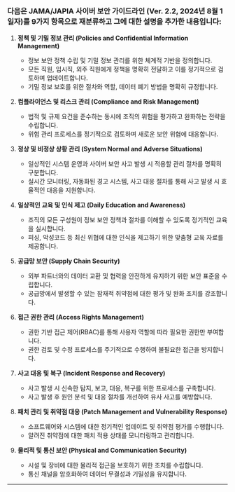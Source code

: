 ### 다음은 **JAMA/JAPIA 사이버 보안 가이드라인** (Ver. 2.2, 2024년 8월 1일자)를 9가지 항목으로 재분류하고 그에 대한 설명을 추가한 내용입니다:

1. **정책 및 기밀 정보 관리 (Policies and Confidential Information Management)**  
   - 정보 보안 정책 수립 및 기밀 정보 관리를 위한 체계적 기반을 정의합니다.  
   - 모든 직원, 임시직, 외주 직원에게 정책을 명확히 전달하고 이를 정기적으로 검토하며 업데이트합니다.  
   - 기밀 정보 보호를 위한 절차와 역할, 데이터 폐기 방법을 명확히 규정합니다.

2. **컴플라이언스 및 리스크 관리 (Compliance and Risk Management)**  
   - 법적 및 규제 요건을 준수하는 동시에 조직의 위험을 평가하고 완화하는 전략을 수립합니다.  
   - 위험 관리 프로세스를 정기적으로 검토하며 새로운 보안 위협에 대응합니다.

3. **정상 및 비정상 상황 관리 (System Normal and Adverse Situations)**  
   - 일상적인 시스템 운영과 사이버 보안 사고 발생 시 적용할 관리 절차를 명확히 구분합니다.  
   - 실시간 모니터링, 자동화된 경고 시스템, 사고 대응 절차를 통해 사고 발생 시 효율적인 대응을 지원합니다.

4. **일상적인 교육 및 인식 제고 (Daily Education and Awareness)**  
   - 조직의 모든 구성원이 정보 보안 정책과 절차를 이해할 수 있도록 정기적인 교육을 실시합니다.  
   - 피싱, 악성코드 등 최신 위협에 대한 인식을 제고하기 위한 맞춤형 교육 자료를 제공합니다.

5. **공급망 보안 (Supply Chain Security)**  
   - 외부 파트너와의 데이터 교환 및 협력을 안전하게 유지하기 위한 보안 표준을 수립합니다.  
   - 공급망에서 발생할 수 있는 잠재적 취약점에 대한 평가 및 완화 조치를 강조합니다.

6. **접근 권한 관리 (Access Rights Management)**  
   - 권한 기반 접근 제어(RBAC)를 통해 사용자 역할에 따라 필요한 권한만 부여합니다.  
   - 권한 검토 및 수정 프로세스를 주기적으로 수행하여 불필요한 접근을 방지합니다.

7. **사고 대응 및 복구 (Incident Response and Recovery)**  
   - 사고 발생 시 신속한 탐지, 보고, 대응, 복구를 위한 프로세스를 구축합니다.  
   - 사고 발생 후 원인 분석 및 대응 절차를 개선하여 유사 사고를 예방합니다.

8. **패치 관리 및 취약점 대응 (Patch Management and Vulnerability Response)**  
   - 소프트웨어와 시스템에 대한 정기적인 업데이트 및 취약점 평가를 수행합니다.  
   - 알려진 취약점에 대한 패치 적용 상태를 모니터링하고 관리합니다.

9. **물리적 및 통신 보안 (Physical and Communication Security)**  
   - 시설 및 장비에 대한 물리적 접근을 보호하기 위한 조치를 수립합니다.  
   - 통신 채널을 암호화하여 데이터 무결성과 기밀성을 유지합니다.

---
